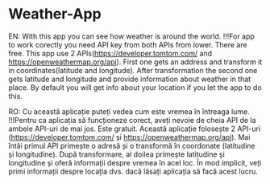 # Weather-App
EN:
With this app you can see how weather is around the world.
!!!For app to work corectly you need API key from both APIs from lower. There are free.
This app use 2 APIs(https://developer.tomtom.com/ and https://openweathermap.org/api). First one gets an address and transform it in coordinates(latitude and longitude).
After transformation the second one gets latitude and longitude and provide information about weather in that place.
By default you will get info about your location if you let the app to do this.

RO:
Cu această aplicație puteți vedea cum este vremea în întreaga lume.
!!!Pentru ca aplicația să funcționeze corect, aveți nevoie de cheia API de la ambele API-uri de mai jos. Este gratuit.
Această aplicație folosește 2 API-uri (https://developer.tomtom.com/ și https://openweathermap.org/api). 
Mai întâi primul API primește o adresă și o transformă în coordonate (latitudine și longitudine).
După transformare, al doilea primește latitudine și longitudine și oferă informații despre vremea în acel loc.
În mod implicit, veți primi informații despre locația dvs. dacă lăsați aplicația să facă acest lucru.

